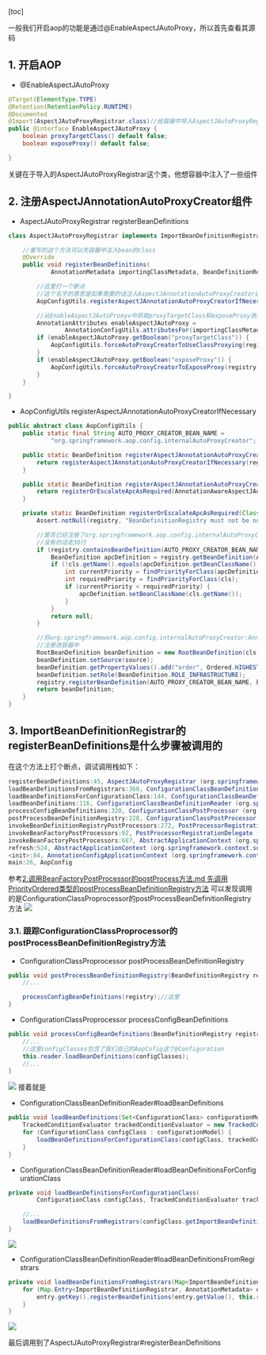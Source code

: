 [toc]

 

一般我们开启aop的功能是通过@EnableAspectJAutoProxy，所以首先查看其源码

## 1. 开启AOP
- @EnableAspectJAutoProxy

```java
@Target(ElementType.TYPE)
@Retention(RetentionPolicy.RUNTIME)
@Documented
@Import(AspectJAutoProxyRegistrar.class)//给容器中导入AspectJAutoProxyRegistrar组件
public @interface EnableAspectJAutoProxy {
	boolean proxyTargetClass() default false;
	boolean exposeProxy() default false;

}
```

关键在于导入的AspectJAutoProxyRegistrar这个类，他想容器中注入了一些组件

## 2. 注册AspectJAnnotationAutoProxyCreator组件
- AspectJAutoProxyRegistrar registerBeanDefinitions

```java
class AspectJAutoProxyRegistrar implements ImportBeanDefinitionRegistrar {//继承了ImportBeanDefinitionRegistrar

	//重写的这个方法可以先容器中注入bean的class
	@Override
	public void registerBeanDefinitions(
			AnnotationMetadata importingClassMetadata, BeanDefinitionRegistry registry) {

		//这里打一个断点
		//这个名字的意思是如果需要的话注入AspectJAnnotationAutoProxyCreator这个bean的class
		AopConfigUtils.registerAspectJAnnotationAutoProxyCreatorIfNecessary(registry);

		//从EnableAspectJAutoProxyv中获取proxyTargetClass和exposeProxy进行处理
		AnnotationAttributes enableAspectJAutoProxy =
				AnnotationConfigUtils.attributesFor(importingClassMetadata, EnableAspectJAutoProxy.class);
		if (enableAspectJAutoProxy.getBoolean("proxyTargetClass")) {
			AopConfigUtils.forceAutoProxyCreatorToUseClassProxying(registry);
		}
		if (enableAspectJAutoProxy.getBoolean("exposeProxy")) {
			AopConfigUtils.forceAutoProxyCreatorToExposeProxy(registry);
		}
	}

}
```


- AopConfigUtils registerAspectJAnnotationAutoProxyCreatorIfNecessary
```java
public abstract class AopConfigUtils {
	public static final String AUTO_PROXY_CREATOR_BEAN_NAME =
			"org.springframework.aop.config.internalAutoProxyCreator";

	public static BeanDefinition registerAspectJAnnotationAutoProxyCreatorIfNecessary(BeanDefinitionRegistry registry) {
		return registerAspectJAnnotationAutoProxyCreatorIfNecessary(registry, null);
	}

	public static BeanDefinition registerAspectJAnnotationAutoProxyCreatorIfNecessary(BeanDefinitionRegistry registry, Object source) {
		return registerOrEscalateApcAsRequired(AnnotationAwareAspectJAutoProxyCreator.class, registry, source);
	}

	private static BeanDefinition registerOrEscalateApcAsRequired(Class<?> cls, BeanDefinitionRegistry registry, Object source) {
		Assert.notNull(registry, "BeanDefinitionRegistry must not be null");

		//是否已经注册了org.springframework.aop.config.internalAutoProxyCreator
		//没有的话走30行
		if (registry.containsBeanDefinition(AUTO_PROXY_CREATOR_BEAN_NAME)) {
			BeanDefinition apcDefinition = registry.getBeanDefinition(AUTO_PROXY_CREATOR_BEAN_NAME);
			if (!cls.getName().equals(apcDefinition.getBeanClassName())) {
				int currentPriority = findPriorityForClass(apcDefinition.getBeanClassName());
				int requiredPriority = findPriorityForClass(cls);
				if (currentPriority < requiredPriority) {
					apcDefinition.setBeanClassName(cls.getName());
				}
			}
			return null;
		}

		//将org.springframework.aop.config.internalAutoProxyCreator:AnnotationAwareAspectJAutoProxyCreator.class
		//注册进容器中
		RootBeanDefinition beanDefinition = new RootBeanDefinition(cls);
		beanDefinition.setSource(source);
		beanDefinition.getPropertyValues().add("order", Ordered.HIGHEST_PRECEDENCE);
		beanDefinition.setRole(BeanDefinition.ROLE_INFRASTRUCTURE);
		registry.registerBeanDefinition(AUTO_PROXY_CREATOR_BEAN_NAME, beanDefinition);
		return beanDefinition;
	}
}
```

## 3. ImportBeanDefinitionRegistrar的registerBeanDefinitions是什么步骤被调用的
在这个方法上打个断点，调试调用栈如下：
```java
registerBeanDefinitions:45, AspectJAutoProxyRegistrar (org.springframework.context.annotation)
loadBeanDefinitionsFromRegistrars:360, ConfigurationClassBeanDefinitionReader (org.springframework.context.annotation)
loadBeanDefinitionsForConfigurationClass:144, ConfigurationClassBeanDefinitionReader (org.springframework.context.annotation)
loadBeanDefinitions:116, ConfigurationClassBeanDefinitionReader (org.springframework.context.annotation)
processConfigBeanDefinitions:320, ConfigurationClassPostProcessor (org.springframework.context.annotation)
postProcessBeanDefinitionRegistry:228, ConfigurationClassPostProcessor (org.springframework.context.annotation)
invokeBeanDefinitionRegistryPostProcessors:272, PostProcessorRegistrationDelegate (org.springframework.context.support)
invokeBeanFactoryPostProcessors:92, PostProcessorRegistrationDelegate (org.springframework.context.support)
invokeBeanFactoryPostProcessors:687, AbstractApplicationContext (org.springframework.context.support)
refresh:524, AbstractApplicationContext (org.springframework.context.support)
<init>:84, AnnotationConfigApplicationContext (org.springframework.context.annotation)
main:26, AopConfig
```
参考[2.调用BeanFactoryPostProcessor的postProcess方法.md 先调用PriorityOrdered类型的postProcessBeanDefinitionRegistry方法](../../../Spring_IOC/源码分析/2.调用BeanFactoryPostProcessor的postProcess方法.md)
可以发现调用的是ConfigurationClassProprocessor的postProcessBeanDefinitionRegistry方法
![](https://raw.githubusercontent.com/TDoct/images/master/img/20200111200139.png)

### 3.1. 跟踪ConfigurationClassProprocessor的postProcessBeanDefinitionRegistry方法
- ConfigurationClassProprocessor postProcessBeanDefinitionRegistry
```java
public void postProcessBeanDefinitionRegistry(BeanDefinitionRegistry registry) {
	//...

	processConfigBeanDefinitions(registry);//这里
}
```
- ConfigurationClassProprocessor processConfigBeanDefinitions

```java
public void processConfigBeanDefinitions(BeanDefinitionRegistry registry) {
	//...
	//这里configClasses包含了我们自己的AopCofig这个@Configuration
	this.reader.loadBeanDefinitions(configClasses);
	//...
}
```
![](https://raw.githubusercontent.com/TDoct/images/master/img/20200111201459.png)
接着就是 

- ConfigurationClassBeanDefinitionReader#loadBeanDefinitions

```java
public void loadBeanDefinitions(Set<ConfigurationClass> configurationModel) {
	TrackedConditionEvaluator trackedConditionEvaluator = new TrackedConditionEvaluator();
	for (ConfigurationClass configClass : configurationModel) {
		loadBeanDefinitionsForConfigurationClass(configClass, trackedConditionEvaluator);//这里
	}
}

```
- ConfigurationClassBeanDefinitionReader#loadBeanDefinitionsForConfigurationClass

```JAVA
private void loadBeanDefinitionsForConfigurationClass(
		ConfigurationClass configClass, TrackedConditionEvaluator trackedConditionEvaluator) {

	//...
	loadBeanDefinitionsFromRegistrars(configClass.getImportBeanDefinitionRegistrars());
}
```
![](https://raw.githubusercontent.com/TDoct/images/master/img/20200111201756.png)
- ConfigurationClassBeanDefinitionReader#loadBeanDefinitionsFromRegistrars

```java
private void loadBeanDefinitionsFromRegistrars(Map<ImportBeanDefinitionRegistrar, AnnotationMetadata> registrars) {
	for (Map.Entry<ImportBeanDefinitionRegistrar, AnnotationMetadata> entry : registrars.entrySet()) {
		entry.getKey().registerBeanDefinitions(entry.getValue(), this.registry);
	}
}
```
![](https://raw.githubusercontent.com/TDoct/images/master/img/20200111201946.png)


最后调用到了AspectJAutoProxyRegistrar#registerBeanDefinitions
